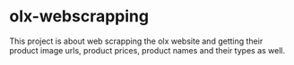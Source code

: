 # olx-webscrapping
This project is about web scrapping the olx website and getting their product image urls, product prices, product names and their types as well. 
